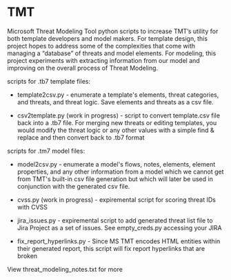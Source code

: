 # TMT
Microsoft Threat Modeling Tool python scripts to increase TMT’s utility for both template developers and model makers. For template design, this project hopes to address some of the complexities that come with managing a “database” of threats and model elements. For modeling, this project experiments with extracting information from our model and improving on the overall process of Threat Modeling. 

scripts for .tb7 template files:
-	template2csv.py - enumerate a template's elements, threat categories, and threats, and threat logic. Save elements and threats as a csv file.

- csv2template.py (work in progress) - script to convert template.csv file back into a .tb7 file. For merging new threats or editing templates, you would modify the threat logic or any other values with a simple find & replace and then convert back to .tb7 format


scripts for .tm7 model files:
-	model2csv.py - enumerate a model's flows, notes, elements, element properties, and any other information from a model which we cannot get from TMT's built-in csv file generation but which will later be used in conjunction with the generated csv file.

- cvss.py (work in progress) - expiremental script for scoring threat IDs with CVSS

- jira_issues.py - expiremental script to add generated threat list file to Jira Project as a set of issues. See empty_creds.py accessing your JIRA 

- fix_report_hyperlinks.py - Since MS TMT encodes HTML entities within their generated report, this script will fix report hyperlinks that are broken

View threat_modeling_notes.txt for more
